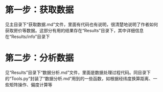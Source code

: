 # 第一步：获取数据
见主目录下“获取数据.md”文件，里面有代码也有说明，很清楚地说明了作者如何获取房价等数据。这部分有用的结果存在“Results”目录下，其中详细信息在“Results/info”目录下
# 第二步：分析数据
见“Results”目录下“数据分析.md”文件，里面是数据处理过程代码。同目录下的“Tools.py”封装了“数据分析.md”用到的一些函数，如根据经纬度换算距离、一些矩阵操作、偏度计算等
